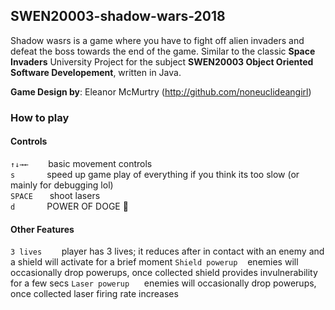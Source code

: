 ## SWEN20003-shadow-wars-2018

Shadow wasrs is a game where you have to fight off alien invaders and defeat the boss towards the end of the game. Similar to the classic **Space Invaders**
University Project for the subject **SWEN20003 Object Oriented Software Developement**, written in Java.

**Game Design by**: Eleanor McMurtry (http://github.com/noneuclideangirl)

### How to play

#### Controls

`↑↓→←`     &nbsp;&nbsp;&nbsp;&nbsp;&nbsp;&nbsp; basic movement controls  
`s`        &nbsp;&nbsp;&nbsp;&nbsp;&nbsp;&nbsp;&nbsp;&nbsp;&nbsp;&nbsp;&nbsp; speed up game play of everything if you think its too slow (or mainly for debugging lol)  
`SPACE `   &nbsp;&nbsp;&nbsp;&nbsp;shoot lasers  
`d`        &nbsp;&nbsp;&nbsp;&nbsp;&nbsp;&nbsp;&nbsp;&nbsp;&nbsp;&nbsp;&nbsp; POWER OF DOGE :dog:  

#### Other Features

`3 lives`  &nbsp;&nbsp;&nbsp;&nbsp;&nbsp;&nbsp; player has 3 lives; it reduces after in contact with an enemy and a shield will activate for a brief moment
`Shield powerup` &nbsp;&nbsp;   enemies will occasionally drop powerups, once collected shield provides invulnerability for a few secs
`Laser powerup` &nbsp;&nbsp;&nbsp;&nbsp; enemies will occasionally drop powerups, once collected laser firing rate increases


